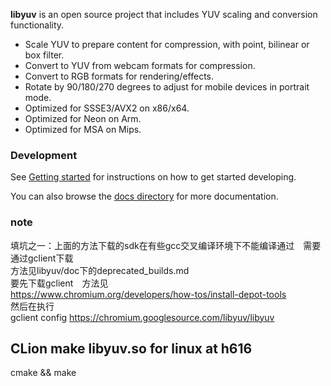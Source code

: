 **libyuv** is an open source project that includes YUV scaling and conversion functionality.

* Scale YUV to prepare content for compression, with point, bilinear or box filter.
* Convert to YUV from webcam formats for compression.
* Convert to RGB formats for rendering/effects.
* Rotate by 90/180/270 degrees to adjust for mobile devices in portrait mode.
* Optimized for SSSE3/AVX2 on x86/x64.
* Optimized for Neon on Arm.
* Optimized for MSA on Mips.

### Development

See [Getting started][1] for instructions on how to get started developing.

You can also browse the [docs directory][2] for more documentation.

[1]: ./docs/getting_started.md
[2]: ./docs/

### note

填坑之一：上面的方法下载的sdk在有些gcc交叉编译环境下不能编译通过　需要通过gclient下载   
方法见libyuv/doc下的deprecated_builds.md     
要先下载gclient　方法见     
https://www.chromium.org/developers/how-tos/install-depot-tools     
然后在执行       
gclient config https://chromium.googlesource.com/libyuv/libyuv

## CLion make libyuv.so for linux at h616 
cmake && make 

